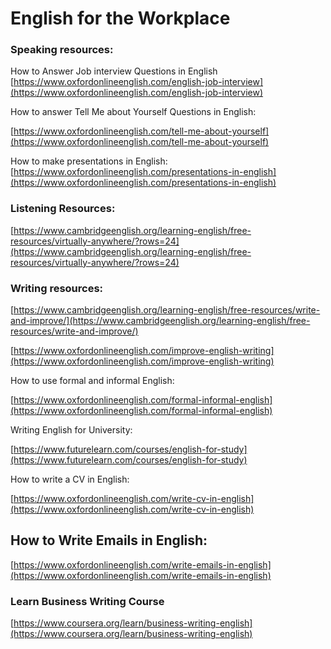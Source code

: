 # English for the Workplace

### **Speaking resources**:

How to Answer Job interview Questions in English [https://www.oxfordonlineenglish.com/english-job-interview](https://www.oxfordonlineenglish.com/english-job-interview)

How to answer Tell Me about Yourself Questions in English:

[https://www.oxfordonlineenglish.com/tell-me-about-yourself](https://www.oxfordonlineenglish.com/tell-me-about-yourself)

How to make presentations in English: [https://www.oxfordonlineenglish.com/presentations-in-english](https://www.oxfordonlineenglish.com/presentations-in-english)

### **Listening Resources**:

[https://www.cambridgeenglish.org/learning-english/free-resources/virtually-anywhere/?rows=24](https://www.cambridgeenglish.org/learning-english/free-resources/virtually-anywhere/?rows=24)

### **Writing resources**:

[https://www.cambridgeenglish.org/learning-english/free-resources/write-and-improve/](https://www.cambridgeenglish.org/learning-english/free-resources/write-and-improve/)

[https://www.oxfordonlineenglish.com/improve-english-writing](https://www.oxfordonlineenglish.com/improve-english-writing)

How to use formal and informal English:

[https://www.oxfordonlineenglish.com/formal-informal-english](https://www.oxfordonlineenglish.com/formal-informal-english)

Writing English for University:

[https://www.futurelearn.com/courses/english-for-study](https://www.futurelearn.com/courses/english-for-study)

How to write a CV in English:

[https://www.oxfordonlineenglish.com/write-cv-in-english](https://www.oxfordonlineenglish.com/write-cv-in-english)

## How to Write Emails in English:

[https://www.oxfordonlineenglish.com/write-emails-in-english](https://www.oxfordonlineenglish.com/write-emails-in-english)

### Learn Business Writing Course

[https://www.coursera.org/learn/business-writing-english](https://www.coursera.org/learn/business-writing-english)

